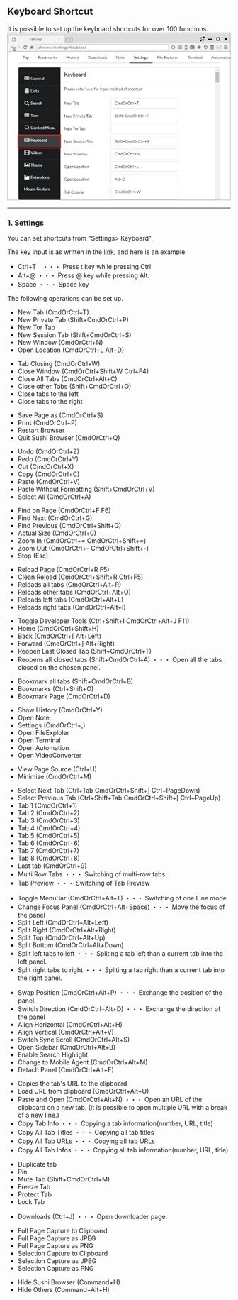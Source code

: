 ## Keyboard Shortcut

It is possible to set up the keyboard shortcuts for over 100 functions.
![keyboard](img/keyboard.png)

*********

### 1. Settings
You can set shortcuts from "Settings> Keyboard".

The key input is as written in the [link](https://github.com/electron/electron/blob/master/docs/api/accelerator.md),
and here is an example:

- Ctrl+T　・・・ Press t key while pressing Ctrl.
- Alt+@ ・・・ Press @ key while pressing Alt.
- Space ・・・ Space key


The following operations can be set up.

 - New Tab (CmdOrCtrl+T)
 - New Private Tab (Shift+CmdOrCtrl+P)
 - New Tor Tab
 - New Session Tab (Shift+CmdOrCtrl+S)
 - New Window (CmdOrCtrl+N)
 - Open Location (CmdOrCtrl+L Alt+D)
 
<span/>

 - Tab Closing (CmdOrCtrl+W)
 - Close Window (CmdOrCtrl+Shift+W Ctrl+F4)
 - Close All Tabs (CmdOrCtrl+Alt+C)
 - Close other Tabs (Shift+CmdOrCtrl+O)
 - Close tabs to the left
 - Close tabs to the right
 
<span/>

 - Save Page as (CmdOrCtrl+S)
 - Print (CmdOrCtrl+P)
 - Restart Browser
 - Quit Sushi Browser (CmdOrCtrl+Q)
 
<span/>
 
 - Undo (CmdOrCtrl+Z)
 - Redo (CmdOrCtrl+Y)
 - Cut (CmdOrCtrl+X)
 - Copy (CmdOrCtrl+C)
 - Paste (CmdOrCtrl+V)
 - Paste Without Formatting (Shift+CmdOrCtrl+V)
 - Select All (CmdOrCtrl+A)
 
<span/>

 - Find on Page (CmdOrCtrl+F F6)
 - Find Next (CmdOrCtrl+G)
 - Find Previous (CmdOrCtrl+Shift+G)
 - Actual Size (CmdOrCtrl+0)
 - Zoom In (CmdOrCtrl+= CmdOrCtrl+Shift+=)
 - Zoom Out (CmdOrCtrl+- CmdOrCtrl+Shift+-)
 - Stop (Esc)
 
<span/>

 - Reload Page (CmdOrCtrl+R F5)
 - Clean Reload (CmdOrCtrl+Shift+R Ctrl+F5)
 - Reloads all tabs (CmdOrCtrl+Alt+R)
 - Reloads other tabs (CmdOrCtrl+Alt+O)
 - Reloads left tabs (CmdOrCtrl+Alt+L)
 - Reloads right tabs (CmdOrCtrl+Alt+I)
  
<span/>

 - Toggle Developer Tools (Ctrl+Shift+I CmdOrCtrl+Alt+J F11)
 - Home (CmdOrCtrl+Shift+H)
 - Back (CmdOrCtrl+[ Alt+Left)
 - Forward (CmdOrCtrl+] Alt+Right)
 - Reopen Last Closed Tab (Shift+CmdOrCtrl+T)
 - Reopens all closed tabs (Shift+CmdOrCtrl+A) ・・・ Open all the tabs closed on the chosen panel.
 
<span/>

 - Bookmark all tabs (Shift+CmdOrCtrl+B)
 - Bookmarks (Ctrl+Shift+O)
 - Bookmark Page (CmdOrCtrl+D)
 
<span/>

 - Show History (CmdOrCtrl+Y)
 - Open Note
 - Settings (CmdOrCtrl+,)
 - Open FileExploler
 - Open Terminal
 - Open Automation
 - Open VideoConverter
  
<span/>

 - View Page Source (Ctrl+U)
 - Minimize (CmdOrCtrl+M)
  
<span/>

 - Select Next Tab (Ctrl+Tab CmdOrCtrl+Shift+] Ctrl+PageDown)
 - Select Previous Tab (Ctrl+Shift+Tab CmdOrCtrl+Shift+[ Ctrl+PageUp)
 - Tab 1 (CmdOrCtrl+1)
 - Tab 2 (CmdOrCtrl+2)
 - Tab 3 (CmdOrCtrl+3)
 - Tab 4 (CmdOrCtrl+4)
 - Tab 5 (CmdOrCtrl+5)
 - Tab 6 (CmdOrCtrl+6)
 - Tab 7 (CmdOrCtrl+7)
 - Tab 8 (CmdOrCtrl+8)
 - Last tab (CmdOrCtrl+9)
 - Multi Row Tabs ・・・ Switching of multi-row tabs.
 - Tab Preview ・・・ Switching of Tab Preview
  
<span/>

 - Toggle MenuBar (CmdOrCtrl+Alt+T) ・・・ Switching of one Line mode
 - Change Focus Panel (CmdOrCtrl+Alt+Space) ・・・ Move the focus of the panel
 - Split Left (CmdOrCtrl+Alt+Left)
 - Split Right (CmdOrCtrl+Alt+Right)
 - Split Top (CmdOrCtrl+Alt+Up)
 - Split Bottom (CmdOrCtrl+Alt+Down)
 - Split left tabs to left ・・・ Spliting a tab left than a current tab into the left panel.
 - Split right tabs to right ・・・ Spliting a tab right than a current tab into the right panel.
  
<span/>

 - Swap Position (CmdOrCtrl+Alt+P) ・・・ Exchange the position of the panel.
 - Switch Direction (CmdOrCtrl+Alt+D) ・・・ Exchange the direction of the panel
 - Align Horizontal (CmdOrCtrl+Alt+H)
 - Align Vertical (CmdOrCtrl+Alt+V)
 - Switch Sync Scroll (CmdOrCtrl+Alt+S) 
 - Open Sidebar (CmdOrCtrl+Alt+B)
 - Enable Search Highlight
 - Change to Mobile Agent (CmdOrCtrl+Alt+M) 
 - Detach Panel (CmdOrCtrl+Alt+E)
  
<span/>

 - Copies the tab's URL to the clipboard
 - Load URL from clipboard (CmdOrCtrl+Alt+U)
 - Paste and Open (CmdOrCtrl+Alt+N) ・・・ Open an URL of the clipboard on a new tab. (It is possible to open multiple URL with a break of a new line.)
 - Copy Tab Info ・・・ Copying a tab information(number, URL, title)
 - Copy All Tab Titles ・・・ Copying all tab titles
 - Copy All Tab URLs ・・・ Copying all tab URLs
 - Copy All Tab Infos  ・・・ Copying all tab information(number, URL, title)
  
<span/>

 - Duplicate tab
 - Pin
 - Mute Tab (Shift+CmdOrCtrl+M)
 - Freeze Tab
 - Protect Tab
 - Lock Tab 
 
<span/>
 
 - Downloads (Ctrl+J) ・・・ Open downloader page.
  
<span/>

 - Full Page Capture to Clipboard
 - Full Page Capture as JPEG
 - Full Page Capture as PNG
 - Selection Capture to Clipboard
 - Selection Capture as JPEG
 - Selection Capture as PNG
  
<span/>
 
 - Hide Sushi Browser (Command+H)
 - Hide Others (Command+Alt+H)
